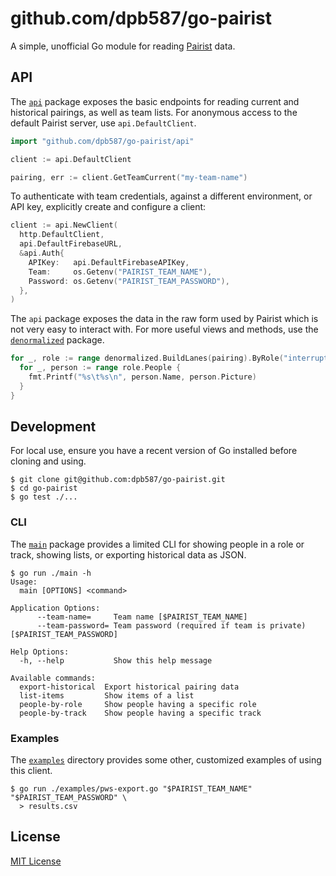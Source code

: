 # github.com/dpb587/go-pairist

A simple, unofficial Go module for reading [Pairist](https://pair.ist/) data.

## API

The [`api`](api/) package exposes the basic endpoints for reading current and historical pairings, as well as team lists. For anonymous access to the default Pairist server, use `api.DefaultClient`.

```go
import "github.com/dpb587/go-pairist/api"

client := api.DefaultClient

pairing, err := client.GetTeamCurrent("my-team-name")
```

To authenticate with team credentials, against a different environment, or API key, explicitly create and configure a client:

```go
client := api.NewClient(
  http.DefaultClient,
  api.DefaultFirebaseURL,
  &api.Auth{
    APIKey:   api.DefaultFirebaseAPIKey,
    Team:     os.Getenv("PAIRIST_TEAM_NAME"),
    Password: os.Getenv("PAIRIST_TEAM_PASSWORD"),
  },
)
```

The `api` package exposes the data in the raw form used by Pairist which is not very easy to interact with. For more useful views and methods, use the [`denormalized`](denormalized/) package.

```go
for _, role := range denormalized.BuildLanes(pairing).ByRole("interrupt") {
  for _, person := range role.People {
    fmt.Printf("%s\t%s\n", person.Name, person.Picture)
  }
}
```

## Development

For local use, ensure you have a recent version of Go installed before cloning and using.

```console
$ git clone git@github.com:dpb587/go-pairist.git
$ cd go-pairist
$ go test ./...
```

### CLI

The [`main`](main/) package provides a limited CLI for showing people in a role or track, showing lists, or exporting historical data as JSON.

```console
$ go run ./main -h
Usage:
  main [OPTIONS] <command>

Application Options:
      --team-name=     Team name [$PAIRIST_TEAM_NAME]
      --team-password= Team password (required if team is private) [$PAIRIST_TEAM_PASSWORD]

Help Options:
  -h, --help           Show this help message

Available commands:
  export-historical  Export historical pairing data
  list-items         Show items of a list
  people-by-role     Show people having a specific role
  people-by-track    Show people having a specific track
```

### Examples

The [`examples`](examples/) directory provides some other, customized examples of using this client.

```console
$ go run ./examples/pws-export.go "$PAIRIST_TEAM_NAME" "$PAIRIST_TEAM_PASSWORD" \
  > results.csv
```

## License

[MIT License](LICENSE)

